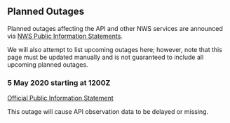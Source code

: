 ## Planned Outages

Planned outages affecting the API and other NWS services are announced via
[NWS Public Information Statements](https://www.weather.gov/notification/).

We will also attempt to list upcoming outages here; however, note that this page must be updated manually and is not
guaranteed to include all upcoming planned outages.

### 5 May 2020 starting at 1200Z

[Official Public Information Statement](https://www.weather.gov/media/notification/scn20-49awips_migration.pdf)

This outage will cause API observation data to be delayed or missing.
